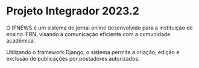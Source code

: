 # Projeto Integrador 2023.2

O IFNEWS é um sistema de jornal online desenvolvido para a instituição de ensino IFRN, visando a comunicação eficiente com a comunidade acadêmica.

Utilizando o framework Django, o sistema permite a criação, edição e exclusão de publicações por postadores autorizados. 